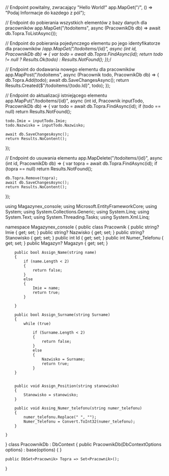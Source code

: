 // Endpoint powitalny, zwracający "Hello World!"
app.MapGet("/", () => "Podaj Informacje do kazdego z pól");

// Endpoint do pobierania wszystkich elementów z bazy danych dla pracowników
app.MapGet("/todoitems", async (PracownikDb db) =>
    await db.Topra.ToListAsync());

// Endpoint do pobierania pojedynczego elementu po jego identyfikatorze dla pracowników
/*app.MapGet("/todoitems/{id}", async (int id, PracownikDb db) =>
{
    var todo = await db.Topra.FindAsync(id);
    return todo != null ? Results.Ok(todo) : Results.NotFound();
});*/

// Endpoint do dodawania nowego elementu dla pracowników
app.MapPost("/todoitems", async (Pracownik todo, PracownikDb db) =>
{
    db.Topra.Add(todo);
    await db.SaveChangesAsync();
    return Results.Created($"/todoitems/{todo.Id}", todo);
});

// Endpoint do aktualizacji istniejącego elementu
app.MapPut("/todoitems/{id}", async (int id, Pracownik inputTodo, PracownikDb db) =>
{
    var todo = await db.Topra.FindAsync(id);
    if (todo == null) return Results.NotFound();

    todo.Imie = inputTodo.Imie;
    todo.Nazwisko = inputTodo.Nazwisko;

    await db.SaveChangesAsync();
    return Results.NoContent();
});

// Endpoint do usuwania elementu
app.MapDelete("/todoitems/{id}", async (int id, PracownikDb db) =>
{
    var topra = await db.Topra.FindAsync(id);
    if (topra == null) return Results.NotFound();

    db.Topra.Remove(topra);
    await db.SaveChangesAsync();
    return Results.NoContent();
});















using Magazynex_console;
using Microsoft.EntityFrameworkCore;
using System;
using System.Collections.Generic;
using System.Linq;
using System.Text;
using System.Threading.Tasks;
using System.Xml.Linq;

namespace Magazynex_console
{
    public class Pracownik
    {
        public string? Imie { get; set; }
        public string? Nazwisko { get; set; }
        public string? Stanowisko { get; set; }
        public int Id { get; set; }
        public int Numer_Telefonu { get; set; }
        public Magazyn? Magazyn { get; set; }

        public bool Assign_Name(string name)
        { 
            if (name.Length < 2)
            {
                return false;
            }
            else
            {
                Imie = name;
                return true;
            }
            
        }

        public bool Assign_Surname(string Surname)
        {
            while (true)

                if (Surname.Length < 2)
                {
                    return false;
                }
                else
                {
                    Nazwisko = Surname;
                    return true;
                }
        }


        public void Assign_Position(string stanowisko)
        {
            Stanowisko = stanowisko;
        }

        public void Assing_Numer_telefonu(string numer_telefonu)
        {
            numer_telefonu.Replace(" ", "");
            Numer_Telefonu = Convert.ToInt32(numer_telefonu);
        }

    }
}
class PracownikDb : DbContext
{
    public PracownikDb(DbContextOptions<PracownikDb> options)
        : base(options) { }

    public DbSet<Pracownik> Topra => Set<Pracownik>();
}
